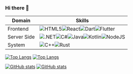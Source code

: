 ### Hi there 👋

|Domain|Skills|
|-|-|
|Frontend|![HTML5](https://img.shields.io/badge/HTML5-E34F26?style=for-the-badge&logo=html5&logoColor=white)![React](https://img.shields.io/badge/react-%2320232a.svg?style=for-the-badge&logo=react&logoColor=%2361DAFB)![Dart](https://img.shields.io/badge/dart-%230175C2.svg?style=for-the-badge&logo=dart&logoColor=white)![Flutter](https://img.shields.io/badge/Flutter-%2302569B.svg?style=for-the-badge&logo=Flutter&logoColor=white)|
|Server Side|![.NET](https://img.shields.io/badge/.NET-5C2D91?style=for-the-badge&logo=.net&logoColor=white)![C#](https://img.shields.io/badge/C%23-239120?style=for-the-badge&logo=c-sharp&logoColor=white)![Java](https://img.shields.io/badge/Java-ED8B00?style=for-the-badge&logo=java&logoColor=white)![Kotlin](https://img.shields.io/badge/Kotlin-0095D5?&style=for-the-badge&logo=kotlin&logoColor=white)![NodeJS](https://img.shields.io/badge/node.js-6DA55F?style=for-the-badge&logo=node.js&logoColor=white)|
|System|![C++](https://img.shields.io/badge/C%2B%2B-00599C?style=for-the-badge&logo=c%2B%2B&logoColor=white)![Rust](https://img.shields.io/badge/Rust-000000?style=for-the-badge&logo=rust&logoColor=white)|


[![Top Langs](https://github-readme-stats.vercel.app/api/top-langs/?username=jlzhjp&layout=compact&theme=dark#gh-dark-mode-only)](https://github.com/anuraghazra/github-readme-stats#gh-dark-mode-only)
[![Top Langs](https://github-readme-stats.vercel.app/api/top-langs/?username=jlzhjp&layout=compact&theme=default#gh-light-mode-only)](https://github.com/anuraghazra/github-readme-stats#gh-light-mode-only)

[![GitHub stats](https://github-readme-stats.vercel.app/api?username=jlzhjp&show_icons=true&theme=dark#gh-dark-mode-only)](https://github.com/anuraghazra/github-readme-stats#gh-dark-mode-only)
[![GitHub stats](https://github-readme-stats.vercel.app/api?username=jlzhjp&show_icons=true&theme=default#gh-light-mode-only)](https://github.com/anuraghazra/github-readme-stats#gh-light-mode-only)

